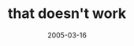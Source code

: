 ---
layout: base.njk
title : 'that doesn&#39;t work' 
view_title : 'that doesn&#39;t work' 
year : '2005' 
date : '2005-03-16' 
img_file : '/drawing/thatdoesntwork.png' 
html_file : 'thatdoesntwork' 
next_html : 'isthisreallymylife.html' 
year_order : '41' 
permalink : "title/{{html_file}}.html"
---